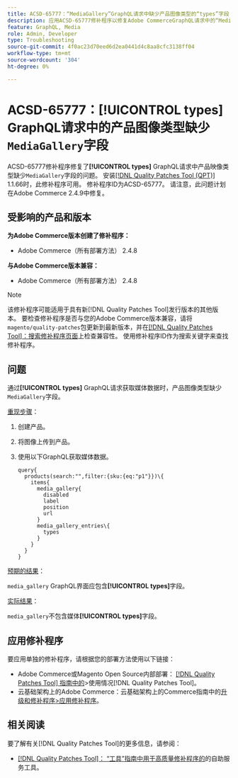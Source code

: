 ```yaml
---
title: ACSD-65777：“MediaGallery”GraphQL请求中缺少产品图像类型的“types”字段
description: 应用ACSD-65777修补程序以修复Adobe CommerceGraphQL请求中的“MediaGallery”产品图像类型缺少“types”字段的问题。
feature: GraphQL, Media
role: Admin, Developer
type: Troubleshooting
source-git-commit: 4f0ac23d70eed6d2ea0441d4c8aa8cfc3138ff04
workflow-type: tm+mt
source-wordcount: '304'
ht-degree: 0%

---
```



# ACSD-65777：**[!UICONTROL types]** GraphQL请求中的产品图像类型缺少`MediaGallery`字段

ACSD-65777修补程序修复了&#x200B;**[!UICONTROL types]** GraphQL请求中产品映像类型缺少`MediaGallery`字段的问题。 安装[[!DNL Quality Patches Tool (QPT)]](/help/tools/quality-patches-tool/quality-patches-tool-to-self-serve-quality-patches.md) 1.1.66时，此修补程序可用。 修补程序ID为ACSD-65777。 请注意，此问题计划在Adobe Commerce 2.4.9中修复。

## 受影响的产品和版本

**为Adobe Commerce版本创建了修补程序：**

* Adobe Commerce（所有部署方法） 2.4.8

**与Adobe Commerce版本兼容：**

* Adobe Commerce（所有部署方法） 2.4.8

>[!NOTE]
>
>该修补程序可能适用于具有新[!DNL Quality Patches Tool]发行版本的其他版本。 要检查修补程序是否与您的Adobe Commerce版本兼容，请将`magento/quality-patches`包更新到最新版本，并在[[!DNL Quality Patches Tool]：搜索修补程序页面](https://experienceleague.adobe.com/tools/commerce-quality-patches/index.html)上检查兼容性。 使用修补程序ID作为搜索关键字来查找修补程序。

## 问题

通过&#x200B;**[!UICONTROL types]** GraphQL请求获取媒体数据时，产品图像类型缺少`MediaGallery`字段。

<u>重现步骤</u>：

1. 创建产品。
1. 将图像上传到产品。
1. 使用以下GraphQL获取媒体数据。

   ```
   query{
     products(search:"",filter:{sku:{eq:"p1"}})\{
       items{
         media_gallery{
           disabled
           label
           position
           url
         }
         media_gallery_entries\{
           types
         }
       }
     }
   }
   ```

<u>预期的结果</u>：

`media_gallery` GraphQL界面应包含&#x200B;**[!UICONTROL types]**&#x200B;字段。

<u>实际结果</u>：

`media_gallery`不包含媒体&#x200B;**[!UICONTROL types]**&#x200B;字段。

## 应用修补程序

要应用单独的修补程序，请根据您的部署方法使用以下链接：

* Adobe Commerce或Magento Open Source内部部署： [[!DNL Quality Patches Tool] 指南中的](/help/tools/quality-patches-tool/usage.md)>使用情况[!DNL Quality Patches Tool]。
* 云基础架构上的Adobe Commerce：云基础架构上的Commerce指南中的[升级和修补程序>应用修补程序](https://experienceleague.adobe.com/docs/commerce-cloud-service/user-guide/develop/upgrade/apply-patches.html)。

## 相关阅读

要了解有关[!DNL Quality Patches Tool]的更多信息，请参阅：

* [[!DNL Quality Patches Tool]： “工具”指南中用于高质量修补程序的](/help/tools/quality-patches-tool/quality-patches-tool-to-self-serve-quality-patches.md)的自助服务工具。
